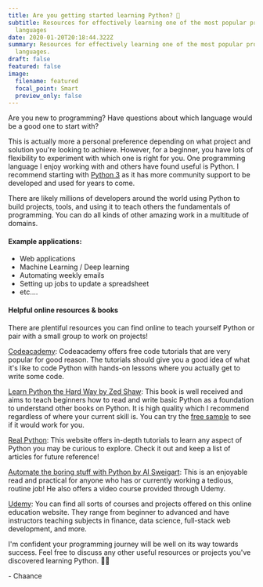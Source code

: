 ```yaml
---
title: Are you getting started learning Python? 🐍
subtitle: Resources for effectively learning one of the most popular programming
  languages
date: 2020-01-20T20:18:44.322Z
summary: Resources for effectively learning one of the most popular programming
  languages.
draft: false
featured: false
image:
  filename: featured
  focal_point: Smart
  preview_only: false
---
```

Are you new to programming? Have questions about which language would be a good one to start with?

This is actually more a personal preference depending on what project and solution you're looking to achieve. However, for a beginner, you have lots of flexibility to experiment with which one is right for you. One programming language I enjoy working with and others have found useful is Python. I recommend starting with [Python 3](https://www.python.org/downloads/) as it has more community support to be developed and used for years to come.

There are likely millions of developers around the world using Python to build projects, tools, and using it to teach others the fundamentals of programming. You can do all kinds of other amazing work in a multitude of domains.

#### Example applications:

* Web applications
* Machine Learning / Deep learning
* Automating weekly emails
* Setting up jobs to update a spreadsheet
* etc....

#### Helpful online resources & books

There are plentiful resources you can find online to teach yourself Python or pair with a small group to work on projects!

[Codeacademy](https://www.codecademy.com/learn/learn-python-3): Codeacademy offers free code tutorials that are very popular for good reason. The tutorials should give you a good idea of what it's like to code Python with hands-on lessons where you actually get to write some code.

[Learn Python the Hard Way by Zed Shaw](https://learncodethehardway.org/python/): This book is well received and aims to teach beginners how to read and write basic Python as a foundation to understand other books on Python. It is high quality which I recommend regardless of where your current skill is. You can try the [free sample](https://learnpythonthehardway.org/python3/) to see if it would work for you.

[Real Python](https://realpython.com/): This website offers in-depth tutorials to learn any aspect of Python you may be curious to explore. Check it out and keep a list of articles for future reference!

[Automate the boring stuff with Python by Al Sweigart](https://automatetheboringstuff.com/): This is an enjoyable read and practical for anyone who has or currently working a tedious, routine job! He also offers a video course provided through Udemy.

[Udemy](https://www.udemy.com/topic/python/free/): You can find all sorts of courses and projects offered on this online education website. They range from beginner to advanced and have instructors teaching subjects in finance, data science, full-stack web development, and more.

I'm confident your programming journey will be well on its way towards success. Feel free to discuss any other useful resources or projects you've discovered learning Python. 👌🏾

\-  Chaance